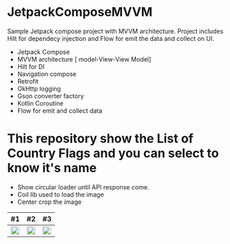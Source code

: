 # JetpackComposeMVVM
Sample Jetpack compose project with MVVM architecture. Project includes Hilt for dependecy injection and Flow for emit the data and collect on UI.

- Jetpack Compose
- MVVM architecture [ model-View-View Model]
- Hilt for DI
- Navigation compose
- Retrofit
- OkHttp logging
- Gson converter factory
- Kotlin Coroutine
- Flow for emit and collect data

# This repository show the List of Country Flags and you can select to know it's name

- Show circular loader until API response come.
- Coil lib used to load the image
- Center crop the image
 
| #1 | #2 | #3 |
| --- | --- | --- |
|<img src="https://github.com/NrupParikh/JetpackComposeMVVM/assets/108717119/5ce712d0-2e90-434b-bd8d-d70a7e2fa647" width="100%" height="100%"> | <img src="https://github.com/NrupParikh/JetpackComposeMVVM/assets/108717119/9f4de8ac-e698-4ec4-a020-3e19dc38d575" width="100%" height="100%"> | <img src="https://github.com/NrupParikh/JetpackComposeMVVM/assets/108717119/5d3c17e2-93ab-4f83-a6bf-47d65378b438" width="100%" height="100%"> |
